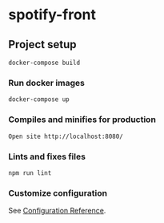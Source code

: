 # spotify-front

## Project setup
```
docker-compose build
```

### Run docker images
```
docker-compose up
```

### Compiles and minifies for production
```
Open site http://localhost:8080/
```

### Lints and fixes files
```
npm run lint
```

### Customize configuration
See [Configuration Reference](https://cli.vuejs.org/config/).
